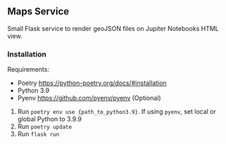 ## Maps Service

Small Flask service to render geoJSON files on Jupiter Notebooks HTML view.

### Installation

Requirements:
- Poetry https://python-poetry.org/docs/#installation
- Python 3.9
- Pyenv https://github.com/pyenv/pyenv (Optional) 

1. Run `poetry env use {path_to_python3.9}`. If using `pyenv`, set local or global Python to 3.9.9 
2. Run `poetry update`
3. Run `flask run`